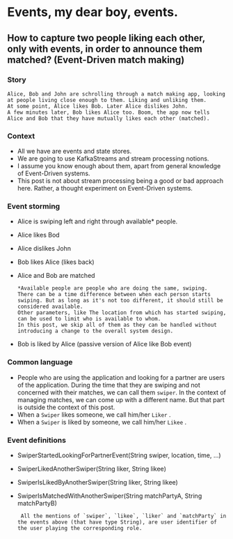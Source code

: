 # Events, my dear boy, events.

## How to capture two people liking each other, only with events, in order to announce them matched? (Event-Driven match making)

### Story

    Alice, Bob and John are schrolling through a match making app, looking at people living close enough to them. Liking and unliking them.
    At some point, Alice likes Bob. Later Alice dislikes John.
    A few minutes later, Bob likes Alice too. Boom, the app now tells Alice and Bob that they have mutually likes each other (matched).

### Context
 - All we have are events and state stores.
 - We are going to use KafkaStreams and stream processing notions. 
 - I assume you know enough about them, apart from general knowledge of Event-Driven systems.
 - This post is not about stream processing being a good or bad approach here. Rather, a thought experiment on Event-Driven systems.

### Event storming
 - Alice is swiping left and right through available* people.
 - Alice likes Bod
 - Alice dislikes John
 - Bob likes Alice (likes back)
 - Alice and Bob are matched

       *Available people are people who are doing the same, swiping. 
       There can be a time difference between when each person starts swiping. But as long as it's not too different, it should still be considered available.
       Other parameters, like The location from which has started swiping, can be used to limit who is available to whom. 
       In this post, we skip all of them as they can be handled without introducing a change to the overall system design.


 - Bob is liked by Alice (passive version of Alice like Bob event)

### Common language
 - People who are using the application and looking for a partner are users of the application.
        During the time that they are swiping and not concerned with their matches, we can call them `swiper`. 
        In the context of managing matches, we can come up with a different name. But that part is outside the context of this post.
 - When a `Swiper` likes someone, we call him/her `Liker` . 
 - When a `Swiper` is liked by someone, we call him/her `Likee` .


### Event definitions
 - SwiperStartedLookingForPartnerEvent(String swiper, location, time, ...)
 - SwiperLikedAnotherSwiper(String liker, String likee)
 - SwiperIsLikedByAnotherSwiper(String liker, String likee)
 - SwiperIsMatchedWithAnotherSwiper(String matchPartyA, String matchPartyB)
    
        All the mentions of `swiper`, `likee`, `liker` and `matchParty` in the events above (that have type String), are user identifier of the user playing the corresponding role.

